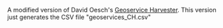 A modified version of David Oesch's [Geoservice Harvester](https://github.com/davidoesch/geoservice_harvester_poc). 
This version just generates the CSV file "geoservices_CH.csv"
